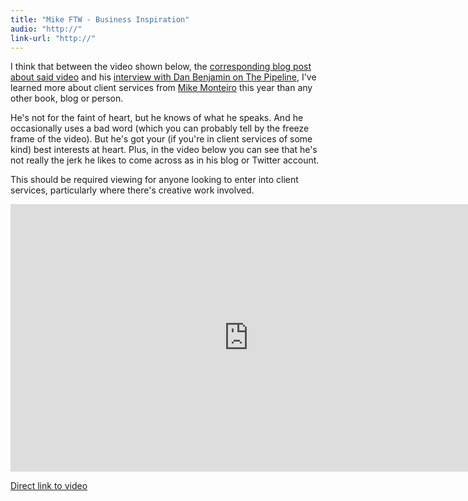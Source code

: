 ```yaml
---
title: "Mike FTW - Business Inspiration"
audio: "http://"
link-url: "http://"
---
```

<p>I think that between the video shown below, the <a href="http://weblog.muledesign.com/2011/04/getting_comfortable_with_contr.php">corresponding blog post about said video</a> and his <a href="http://5by5.tv/pipeline/43">interview with Dan Benjamin on The Pipeline</a>, I've learned more about client services from <a href="http://muledesign.com/">Mike Monteiro</a> this year than any other book, blog or person.</p>
<p>He's not for the faint of heart, but he knows of what he speaks. And he occasionally uses a bad word (which you can probably tell by the freeze frame of the video). But he's got your (if you're in client services of some kind) best interests at heart. Plus, in the video below you can see that he's not really the jerk he likes to come across as in his blog or Twitter account.</p>
<p>This should be required viewing for anyone looking to enter into client services, particularly where there's creative work involved.</p>
<p><iframe src="http://player.vimeo.com/video/22053820?title=0&amp;byline=0&amp;portrait=0&amp;color=0" width="761" height="428" frameborder="0"></iframe></p>
<p><a href="http://vimeo.com/22053820">Direct link to video</a></p>
